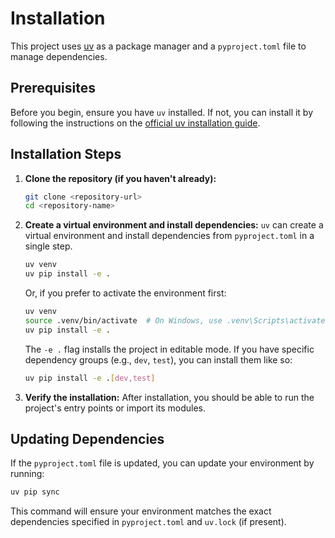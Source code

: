 # Installation

This project uses [uv](https://github.com/astral-sh/uv) as a package manager and a `pyproject.toml` file to manage dependencies.

## Prerequisites

Before you begin, ensure you have `uv` installed. If not, you can install it by following the instructions on the [official uv installation guide](https://github.com/astral-sh/uv?tab=readme-ov-file#installation).

## Installation Steps

1.  **Clone the repository (if you haven't already):**
    ```bash
    git clone <repository-url>
    cd <repository-name>
    ```

2.  **Create a virtual environment and install dependencies:**
    `uv` can create a virtual environment and install dependencies from `pyproject.toml` in a single step.
    ```bash
    uv venv
    uv pip install -e .
    ```
    Or, if you prefer to activate the environment first:
    ```bash
    uv venv
    source .venv/bin/activate  # On Windows, use .venv\Scripts\activate
    uv pip install -e .
    ```
    The `-e .` flag installs the project in editable mode. If you have specific dependency groups (e.g., `dev`, `test`), you can install them like so:
    ```bash
    uv pip install -e .[dev,test]
    ```

3.  **Verify the installation:**
    After installation, you should be able to run the project's entry points or import its modules.

## Updating Dependencies

If the `pyproject.toml` file is updated, you can update your environment by running:
```bash
uv pip sync
```
This command will ensure your environment matches the exact dependencies specified in `pyproject.toml` and `uv.lock` (if present).
